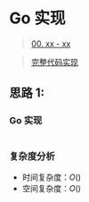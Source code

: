 # Go 实现

> [00. xx - xx]()

> [完整代码实现](https://github.com/bingohuang/go-codes/blob/master/leetcode/editor/cn/xx.go)

## 思路 1: 

### Go 实现
```go

```
### 复杂度分析
- 时间复杂度：$O()$
- 空间复杂度：$O()$